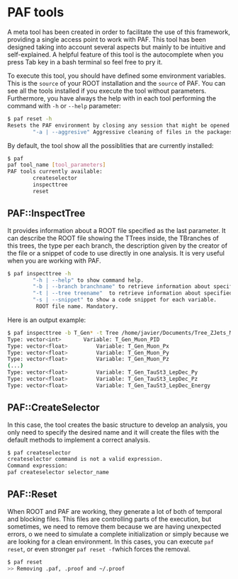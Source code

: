 
# PAF tools

A meta tool has been created in order to facilitate the use of this framework, providing a single access point to work with PAF. This tool has been designed taking into account several aspects but mainly to be intuitive and self-explained. A helpful feature of this tool is the autocomplete when you press Tab key in a bash terminal so feel free to pry it.

To execute this tool, you should have defined some environment variables. This is the ```source``` of your ROOT installation and the ```source``` of PAF. You can see all the tools installed if you execute the tool without parameters. Furthermore, you have always the help with in each tool performing the command with ```-h``` or ```--help``` parameter:
```sh
$ paf reset -h
Resets the PAF environment by closing any session that might be opened and deleting any file created.
        "-a | --aggresive" Aggressive cleaning of files in the packages not in the official list. If this is not specified the Makefile and the PROOF-INFO directory are left untouched. Note that unless these files already exist, they are created by PAF.
```

By default, the tool show all the possiblities that are currently installed:
```sh
$ paf                                
paf tool_name [tool_parameters]                                 
PAF tools currently available:
        createselector
        inspecttree
        reset    
```

## PAF::InspectTree
It provides information about a ROOT file specified as the last parameter. It can describe the ROOT file showing the TTrees inside, the TBranches of this trees, the type per each branch, the description given by the creator of the file or a snippet of code to use directly in one analysis. It is very useful when you are working with PAF. 

```sh
$ paf inspecttree -h
        "-h | --help" to show command help.
        "-b | --branch branchname" to retrieve information about specified branch.
        "-t | --tree treename"  to retrieve information about specified tree.
        "-s | --snippet" to show a code snippet for each variable.
         ROOT file name. Mandatory.
```

Here is an output example:
```sh
$ paf inspecttree -b T_Gen* -t Tree /home/javier/Documents/Tree_ZJets_Madgraph_0.root
Type: vector<int> 		Variable: T_Gen_Muon_PID
Type: vector<float> 		Variable: T_Gen_Muon_Px
Type: vector<float> 		Variable: T_Gen_Muon_Py
Type: vector<float> 		Variable: T_Gen_Muon_Pz
(...)
Type: vector<float> 		Variable: T_Gen_TauSt3_LepDec_Py
Type: vector<float> 		Variable: T_Gen_TauSt3_LepDec_Pz
Type: vector<float> 		Variable: T_Gen_TauSt3_LepDec_Energy
```

## PAF::CreateSelector
In this case, the tool creates the basic structure to develop an analysis, you only need to specify the desired name and it will create the files with the default methods to implement a correct analysis.
```sh
$ paf createselector 
createselector command is not a valid expression.
Command expression:
paf createselector selector_name
```

## PAF::Reset
When ROOT and PAF are working, they generate a lot of both of temporal and blocking files. This files are controlling parts of the execution, but sometimes, we need to remove them because we are having unexpected errors, o we need to simulate a complete initialization or simply because we are looking for a clean environment. In this cases, you can execute ```paf reset```, or even stronger ```paf reset -f```which forces the removal.

```sh
$ paf reset
>> Removing .paf, .proof and ~/.proof
```
 
